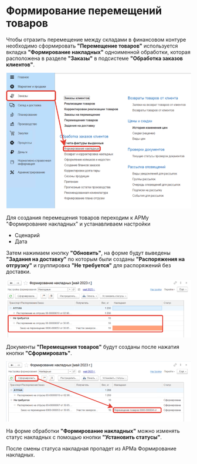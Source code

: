# Формирование перемещений товаров

Чтобы отразить перемещение между складами в финансовом контуре необходимо сформировать **"Перемещение товаров"** используется вкладка **"Формирование накладных"** одноименной обработки, которая расположена в разделе **"Заказы"** в подсистеме **"Обработка заказов клиентов"**.

[![1][1]][1]

Для создания перемещения товаров переходим к АРМу "Формирование накладных" и устанавливаем настройки 

- Сценарий
- Дата

Затем нажимаем кнопку **"Обновить"**, на форме будут выведены **"Задания на доставку"** по которым были созданы **"Распоряжения на отгрузку"** и группировка **"Не требуется"** для распоряжений без доставки.

[![2][2]][2]

Документы **"Перемещения товаров"** будут созданы после нажатия кнопки **"Сформировать"**.

[![3][3]][3]

На форме обработки **"Формирование накладных"** можно изменять статус накладных с помощью кнопки **"Установить статусы"**.

После смены статуса накладная пропадет из АРМа Формирование накладных.

[1]: TransferProducts.assets/1.png
[2]: TransferProducts.assets/2.png
[3]: TransferProducts.assets/3.png